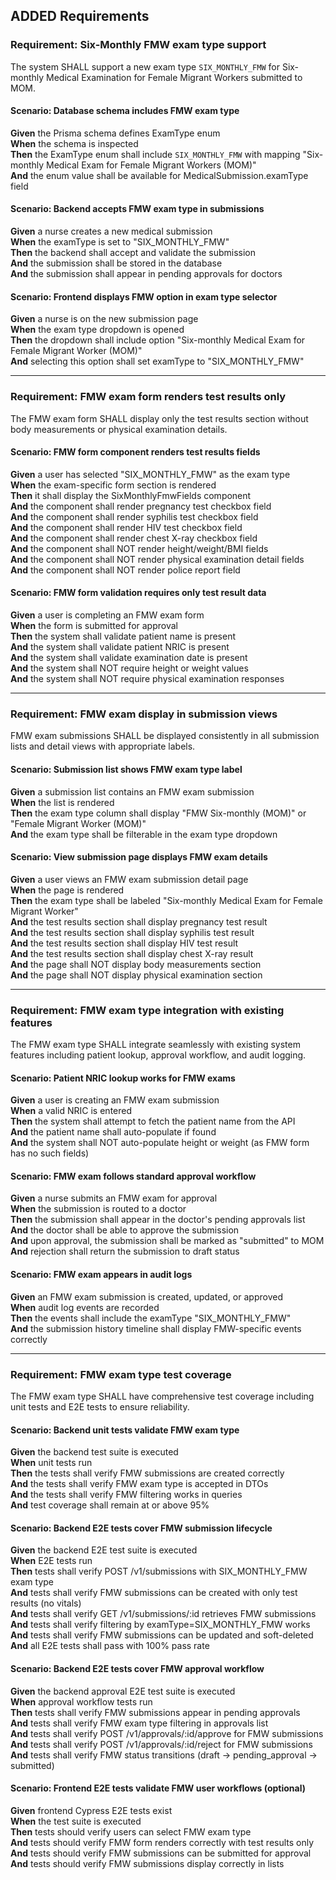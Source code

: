 ## ADDED Requirements

### Requirement: Six-Monthly FMW exam type support
The system SHALL support a new exam type `SIX_MONTHLY_FMW` for Six-monthly Medical Examination for Female Migrant Workers submitted to MOM.

#### Scenario: Database schema includes FMW exam type
**Given** the Prisma schema defines ExamType enum  
**When** the schema is inspected  
**Then** the ExamType enum shall include `SIX_MONTHLY_FMW` with mapping "Six-monthly Medical Exam for Female Migrant Workers (MOM)"  
**And** the enum value shall be available for MedicalSubmission.examType field

#### Scenario: Backend accepts FMW exam type in submissions
**Given** a nurse creates a new medical submission  
**When** the examType is set to "SIX_MONTHLY_FMW"  
**Then** the backend shall accept and validate the submission  
**And** the submission shall be stored in the database  
**And** the submission shall appear in pending approvals for doctors

#### Scenario: Frontend displays FMW option in exam type selector
**Given** a nurse is on the new submission page  
**When** the exam type dropdown is opened  
**Then** the dropdown shall include option "Six-monthly Medical Exam for Female Migrant Worker (MOM)"  
**And** selecting this option shall set examType to "SIX_MONTHLY_FMW"

---

### Requirement: FMW exam form renders test results only
The FMW exam form SHALL display only the test results section without body measurements or physical examination details.

#### Scenario: FMW form component renders test results fields
**Given** a user has selected "SIX_MONTHLY_FMW" as the exam type  
**When** the exam-specific form section is rendered  
**Then** it shall display the SixMonthlyFmwFields component  
**And** the component shall render pregnancy test checkbox field  
**And** the component shall render syphilis test checkbox field  
**And** the component shall render HIV test checkbox field  
**And** the component shall render chest X-ray checkbox field  
**And** the component shall NOT render height/weight/BMI fields  
**And** the component shall NOT render physical examination detail fields  
**And** the component shall NOT render police report field

#### Scenario: FMW form validation requires only test result data
**Given** a user is completing an FMW exam form  
**When** the form is submitted for approval  
**Then** the system shall validate patient name is present  
**And** the system shall validate patient NRIC is present  
**And** the system shall validate examination date is present  
**And** the system shall NOT require height or weight values  
**And** the system shall NOT require physical examination responses

---

### Requirement: FMW exam display in submission views
FMW exam submissions SHALL be displayed consistently in all submission lists and detail views with appropriate labels.

#### Scenario: Submission list shows FMW exam type label
**Given** a submission list contains an FMW exam submission  
**When** the list is rendered  
**Then** the exam type column shall display "FMW Six-monthly (MOM)" or "Female Migrant Worker (MOM)"  
**And** the exam type shall be filterable in the exam type dropdown

#### Scenario: View submission page displays FMW exam details
**Given** a user views an FMW exam submission detail page  
**When** the page is rendered  
**Then** the exam type shall be labeled "Six-monthly Medical Exam for Female Migrant Worker"  
**And** the test results section shall display pregnancy test result  
**And** the test results section shall display syphilis test result  
**And** the test results section shall display HIV test result  
**And** the test results section shall display chest X-ray result  
**And** the page shall NOT display body measurements section  
**And** the page shall NOT display physical examination section

---

### Requirement: FMW exam type integration with existing features
The FMW exam type SHALL integrate seamlessly with existing system features including patient lookup, approval workflow, and audit logging.

#### Scenario: Patient NRIC lookup works for FMW exams
**Given** a user is creating an FMW exam submission  
**When** a valid NRIC is entered  
**Then** the system shall attempt to fetch the patient name from the API  
**And** the patient name shall auto-populate if found  
**And** the system shall NOT auto-populate height or weight (as FMW form has no such fields)

#### Scenario: FMW exam follows standard approval workflow
**Given** a nurse submits an FMW exam for approval  
**When** the submission is routed to a doctor  
**Then** the submission shall appear in the doctor's pending approvals list  
**And** the doctor shall be able to approve the submission  
**And** upon approval, the submission shall be marked as "submitted" to MOM  
**And** rejection shall return the submission to draft status

#### Scenario: FMW exam appears in audit logs
**Given** an FMW exam submission is created, updated, or approved  
**When** audit log events are recorded  
**Then** the events shall include the examType "SIX_MONTHLY_FMW"  
**And** the submission history timeline shall display FMW-specific events correctly

---

### Requirement: FMW exam type test coverage
The FMW exam type SHALL have comprehensive test coverage including unit tests and E2E tests to ensure reliability.

#### Scenario: Backend unit tests validate FMW exam type
**Given** the backend test suite is executed  
**When** unit tests run  
**Then** the tests shall verify FMW submissions are created correctly  
**And** the tests shall verify FMW exam type is accepted in DTOs  
**And** the tests shall verify FMW filtering works in queries  
**And** test coverage shall remain at or above 95%

#### Scenario: Backend E2E tests cover FMW submission lifecycle
**Given** the backend E2E test suite is executed  
**When** E2E tests run  
**Then** tests shall verify POST /v1/submissions with SIX_MONTHLY_FMW exam type  
**And** tests shall verify FMW submissions can be created with only test results (no vitals)  
**And** tests shall verify GET /v1/submissions/:id retrieves FMW submissions  
**And** tests shall verify filtering by examType=SIX_MONTHLY_FMW works  
**And** tests shall verify FMW submissions can be updated and soft-deleted  
**And** all E2E tests shall pass with 100% pass rate

#### Scenario: Backend E2E tests cover FMW approval workflow
**Given** the backend approval E2E test suite is executed  
**When** approval workflow tests run  
**Then** tests shall verify FMW submissions appear in pending approvals  
**And** tests shall verify FMW exam type filtering in approvals list  
**And** tests shall verify POST /v1/approvals/:id/approve for FMW submissions  
**And** tests shall verify POST /v1/approvals/:id/reject for FMW submissions  
**And** tests shall verify FMW status transitions (draft → pending_approval → submitted)

#### Scenario: Frontend E2E tests validate FMW user workflows (optional)
**Given** frontend Cypress E2E tests exist  
**When** the test suite is executed  
**Then** tests should verify users can select FMW exam type  
**And** tests should verify FMW form renders correctly with test results only  
**And** tests should verify FMW submissions can be submitted for approval  
**And** tests should verify FMW submissions display correctly in lists
